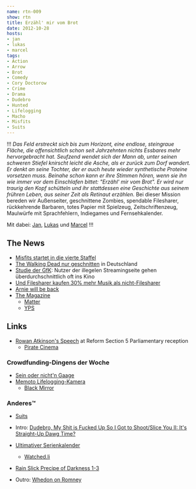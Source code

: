 ```yaml
---
name: rtn-009
show: rtn
title: Erzähl' mir vom Brot
date: 2012-10-28
hosts:
- jan
- lukas
- marcel
tags:
- Action
- Arrow
- Brot
- Comedy
- Cory Doctorow
- Crime
- Drama
- Dudebro
- Hunted
- Lifelogging
- Macho
- Misfits
- Suits
---
```

!!!
_Das Feld erstreckt sich bis zum Horizont, eine endlose, steingraue Fläche, die offensichtlich schon seit Jahrzehnten nichts Essbares mehr hervorgebracht hat. Seufzend wendet sich der Mann ab, unter seinen schweren Stiefel knirscht leicht die Asche, als er zurück zum Dorf wandert. Er denkt an seine Tochter, der er auch heute wieder synthetische Proteine vorsetzen muss. Beinahe schon kann er ihre Stimmen hören, wenn sie ihn wie immer vor dem Einschlafen bittet: "Erzähl' mir vom Brot". Er wird nur traurig den Kopf schütteln und ihr stattdessen eine Geschichte aus seinem frühren Leben, aus seiner Zeit als Retinaut erzählen._ Bei dieser Mission bereden wir Außenseiter, geschnittene Zombies, spendable Filesharer, rückkehrende Barbaren, totes Papier mit Spielzeug, Zeitschriftenzeug, Maulwürfe mit Sprachfehlern, Indiegames und Fernsehkalender.

Mit dabei: [Jan](https://twitter.com/jvanvinkenroye), [Lukas](https://twitter.com/blubser) und [Marcel](https://twitter.com/xartas)
!!!

## The News

- [Misfits startet in die vierte Staffel](http://www.e4.com/misfits/)
- [The Walking Dead nur geschnitten](http://www.dwdl.de/nachrichten/38030/the_walking_dead_in_deutschland_nur_geschnitten/) in Deutschland
- [Studie der GfK](http://www.heise.de/tp/blogs/6/150152): Nutzer der illegelen Streamingseite gehen überdurchschnittlich oft ins Kino
- [Und Filesharer kaufen 30% mehr Musik als nicht-Filesharer](http://www.heise.de/newsticker/meldung/Studie-Filesharer-kaufen-mehr-Musik-als-Nicht-Filesharer-1730464.html)
- [Arnie will be back](http://www.filmstarts.de/nachrichten/18475668.html)
- [The Magazine](http://the-magazine.org/)
  - [Matter](http://www.kickstarter.com/projects/readmatter/matter)
  - [YPS](http://yps.de)

## Links

- [Rowan Atkinson's Speech](http://www.youtube.com/watch?v=gciegyiLYtY) at Reform Section 5 Parliamentary reception
  - [Pirate Cinema](http://www.amazon.de/Pirate-Cinema-Cory-Doctorow/dp/0765329085?tag=retinacast04-21)

### Crowdfunding-Dingens der Woche

- [Sein oder nicht'n Gaage](http://www.startnext.de/maulwurfn)
- [Memoto Lifelogging-Kamera](http://www.kickstarter.com/projects/martinkallstrom/memoto-lifelogging-camera)
  - [Black Mirror](http://en.wikipedia.org/wiki/Black_Mirror_(TV_series))

### Anderes™

- [Suits](http://www.imdb.com/title/tt1632701/)
- Intro: [Dudebro, My Shit is Fucked Up So I Got to Shoot/Slice You II: It's Straight-Up Dawg Time?](http://www.theverge.com/2012/10/25/3543204/dudebro-2-meme-to-game)
- [Ultimativer Serienkalender](http://www.pogdesign.co.uk/cat/)
  - [Watched.li](http://watched.li)

- [Rain Slick Precipe of Darkness 1-3](http://rainslickgame.com/)
- Outro: [Whedon on Romney](http://www.youtube.com/watch?v=6TiXUF9xbTo)
